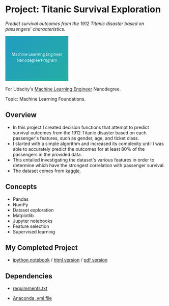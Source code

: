 # Project: Titanic Survival Exploration
*Predict survival outcomes from the 1912 Titanic disaster based on passengers' characteristics.*

<img src="https://github.com/jamesdellinger/machine_learning_nanodegree_titanic_practice_project/blob/master/mlndlogo.png" height="140">

For Udacity's [Machine Learning Engineer](https://www.udacity.com/course/machine-learning-engineer-nanodegree--nd009t) Nanodegree.

Topic: Machine Learning Foundations.

## Overview
* In this project I created decision functions that attempt to predict survival outcomes from the 1912 Titanic disaster based on each passenger's features, such as gender, age, and ticket class.
* I started with a simple algorithm and increased its complexity until I was able to accurately predict the outcomes for at least 80% of the passengers in the provided data.
* This entailed investigating the dataset's various features in order to determine which have the strongest correlation with passenger survival.
* The dataset comes from [kaggle](https://www.kaggle.com/c/titanic/data).

## Concepts
* Pandas
* NumPy
* Dataset exploration
* Matplotlib
* Jupyter notebooks
* Feature selection
* Supervised learning

## My Completed Project
* [ipython notebook](https://github.com/jamesdellinger/machine_learning_nanodegree_titanic_practice_project/blob/master/titanic_survival_exploration.ipynb) / [html version](http://htmlpreview.github.com/?https://github.com/jamesdellinger/machine_learning_nanodegree_titanic_practice_project/blob/master/report.html) / [pdf version](https://github.com/jamesdellinger/machine_learning_nanodegree_titanic_practice_project/blob/master/titanic_survival_exploration.pdf)

## Dependencies
* [requirements.txt](https://github.com/jamesdellinger/machine_learning_nanodegree_titanic_practice_project/blob/master/requirements.txt)

* [Anaconda .yml file](https://github.com/jamesdellinger/machine_learning_nanodegree_titanic_practice_project/blob/master/titanic_practice_project.yml)
